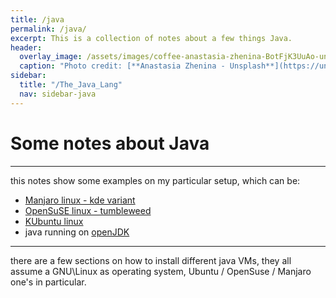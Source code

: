 ```yaml
---
title: /java
permalink: /java/
excerpt: This is a collection of notes about a few things Java.
header:
  overlay_image: /assets/images/coffee-anastasia-zhenina-BotFjK3UuAo-unsplash.jpg
  caption: "Photo credit: [**Anastasia Zhenina - Unsplash**](https://unsplash.com/@disguise_truth)"
sidebar:
  title: "/The_Java_Lang"
  nav: sidebar-java
---
```

# Some notes about Java

---

this notes show some examples on my particular setup, which can be:
* [Manjaro linux - kde variant](https://manjaro.org/)
* [OpenSuSE linux - tumbleweed](https://www.opensuse.org/)
* [KUbuntu linux](https://kubuntu.org/)
* java running on [openJDK](https://openjdk.java.net/)

---

there are a few sections on how to install different java VMs, they all assume a GNU\Linux as operating system, Ubuntu / OpenSuse / Manjaro one's in particular.
